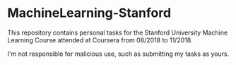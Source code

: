 # MachineLearning-Stanford
This repository contains personal tasks for the Stanford University Machine Learning Course attended at Coursera from 08/2018 to 11/2018.

I'm not responsible for malicious use, such as submitting my tasks as yours. 
